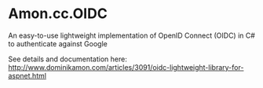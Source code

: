 # Amon.cc.OIDC
An easy-to-use lightweight implementation of OpenID Connect (OIDC) in C# to authenticate against Google

See details and documentation here:
http://www.dominikamon.com/articles/3091/oidc-lightweight-library-for-aspnet.html
